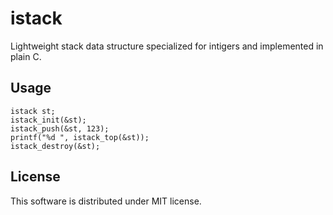 istack
====

Lightweight stack data structure specialized for intigers and implemented in plain C.


Usage
-----

	istack st;
	istack_init(&st);
	istack_push(&st, 123);
	printf("%d ", istack_top(&st));
	istack_destroy(&st);


License
-------

This software is distributed under MIT license.